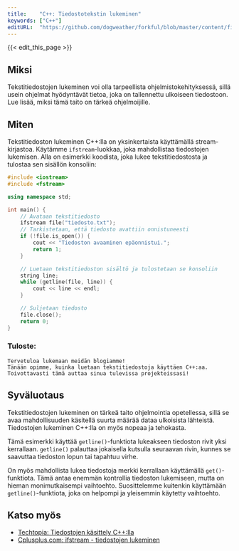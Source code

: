 ```yaml
---
title:    "C++: Tiedostotekstin lukeminen"
keywords: ["C++"]
editURL:  "https://github.com/dogweather/forkful/blob/master/content/fi/cpp/reading-a-text-file.md"
---
```


{{< edit_this_page >}}

## Miksi

Tekstitiedostojen lukeminen voi olla tarpeellista ohjelmistokehityksessä, sillä usein ohjelmat hyödyntävät tietoa, joka on tallennettu ulkoiseen tiedostoon. Lue lisää, miksi tämä taito on tärkeä ohjelmoijille.

## Miten

Tekstitiedoston lukeminen C++:lla on yksinkertaista käyttämällä stream-kirjastoa. Käytämme `ifstream`-luokkaa, joka mahdollistaa tiedostojen lukemisen. Alla on esimerkki koodista, joka lukee tekstitiedostosta ja tulostaa sen sisällön konsoliin:

```C++
#include <iostream>
#include <fstream>

using namespace std;

int main() {
    // Avataan tekstitiedosto
    ifstream file("tiedosto.txt");
    // Tarkistetaan, että tiedosto avattiin onnistuneesti
    if (!file.is_open()) {
        cout << "Tiedoston avaaminen epäonnistui.";
        return 1;
    }

    // Luetaan tekstitiedoston sisältö ja tulostetaan se konsoliin
    string line;
    while (getline(file, line)) {
        cout << line << endl;
    }

    // Suljetaan tiedosto
    file.close();
    return 0;
}
```

### Tuloste:

```
Tervetuloa lukemaan meidän blogiamme!
Tänään opimme, kuinka luetaan tekstitiedostoja käyttäen C++:aa.
Toivottavasti tämä auttaa sinua tulevissa projekteissasi!
```

## Syväluotaus

Tekstitiedostojen lukeminen on tärkeä taito ohjelmointia opetellessa, sillä se avaa mahdollisuuden käsitellä suurta määrää dataa ulkoisista lähteistä. Tiedostojen lukeminen C++:lla on myös nopeaa ja tehokasta.

Tämä esimerkki käyttää `getline()`-funktiota lukeakseen tiedoston rivit yksi kerrallaan. `getline()` palauttaa jokaisella kutsulla seuraavan rivin, kunnes se saavuttaa tiedoston lopun tai tapahtuu virhe.

On myös mahdollista lukea tiedostoja merkki kerrallaan käyttämällä `get()`-funktiota. Tämä antaa enemmän kontrollia tiedoston lukemiseen, mutta on hieman monimutkaisempi vaihtoehto. Suosittelemme kuitenkin käyttämään `getline()`-funktiota, joka on helpompi ja yleisemmin käytetty vaihtoehto. 

## Katso myös
- [Techtopia: Tiedostojen käsittely C++:lla](https://www.techtopia.com/index.php/C++_kirjaston_fstream_avulla_tehtyjen_tiedostojen_luku)
- [Cplusplus.com: ifstream - tiedostojen lukeminen](http://www.cplusplus.com/reference/fstream/ifstream/)
